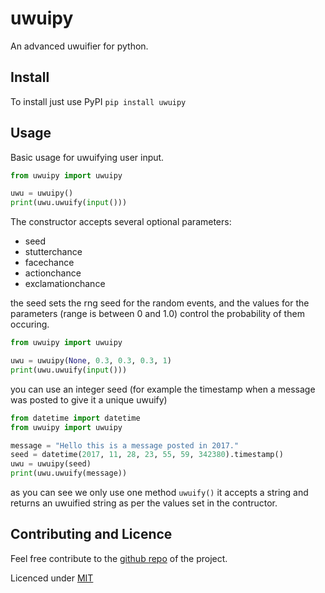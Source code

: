 # uwuipy
An advanced uwuifier for python.
## Install
To install just use PyPI `pip install uwuipy`
## Usage
Basic usage for uwuifying user input.
```python
from uwuipy import uwuipy

uwu = uwuipy()
print(uwu.uwuify(input()))
```
The constructor accepts several optional parameters:
* seed
* stutterchance
* facechance
* actionchance
* exclamationchance

the seed sets the rng seed for the random events, and the values for the parameters (range is between 0 and 1.0) control the probability of them occuring.
```python
from uwuipy import uwuipy

uwu = uwuipy(None, 0.3, 0.3, 0.3, 1)
print(uwu.uwuify(input()))
```
you can use an integer seed (for example the timestamp when a message was posted to give it a unique uwuify)
```python
from datetime import datetime
from uwuipy import uwuipy

message = "Hello this is a message posted in 2017."
seed = datetime(2017, 11, 28, 23, 55, 59, 342380).timestamp()
uwu = uwuipy(seed)
print(uwu.uwuify(message))
```
as you can see we only use one method `uwuify()` it accepts a string and returns an uwuified string as per the values set in the contructor.
## Contributing and Licence
Feel free contribute to the [github repo](https://github.com/Cuprum77/uwuipy) of the project.

Licenced under [MIT](https://github.com/Cuprum77/uwuipy/blob/main/LICENSE)
